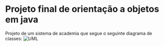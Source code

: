 # Projeto final de orientação a objetos em java
Projeto de um sistema de academia que segue o seguinte diagrama de classes:
![UML](https://github.com/user-attachments/assets/65d72629-2423-47c0-991e-f0e0d40db261)
